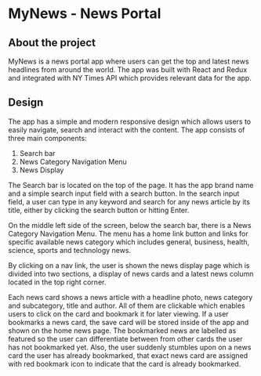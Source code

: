 # MyNews - News Portal

## About the project

MyNews is a news portal app where users can get the top and latest news headlines from around the world. The app was built with React and Redux and integrated with NY Times API which provides relevant data for the app.

## Design

The app has a simple and modern responsive design which allows users to easily navigate, search and interact with the content. The app consists of three main components:

1. Search bar
2. News Category Navigation Menu
3. News Display

The Search bar is located on the top of the page. It has the app brand name and a simple search input field with a search button. In the search input field, a user can type in any keyword and search for any news article by its title, either by clicking the search button or hitting Enter.

On the middle left side of the screen, below the search bar, there is a News Category Navigation Menu. The menu has a home link button and links for specific available news category which includes general, business, health, science, sports and technology news.

By clicking on a nav link, the user is shown the news display page which is divided into two sections, a display of news cards and a latest news column located in the top right corner.

Each news card shows a news article with a headline photo, news category and subcategory, title and author. All of them are clickable which enables users to click on the card and bookmark it for later viewing. If a user bookmarks a news card, the save card will be stored inside of the app and shown on the home news page. The bookmarked news are labelled as featured so the user can differentiate between from other cards the user has not bookmarked yet. Also, the user suddenly stumbles upon on a news card the user has already bookmarked, that exact news card are assigned with red bookmark icon to indicate that the card is already bookmarked.
